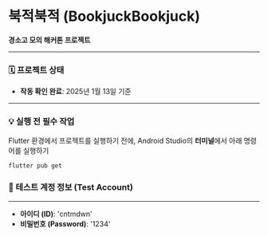 # 북적북적 (BookjuckBookjuck)

**경소고 모의 해커톤 프로젝트**  

---

### 🗓️ 프로젝트 상태  
- **작동 확인 완료**: 2025년 1월 13일 기준  

---

### 💡 실행 전 필수 작업  
Flutter 환경에서 프로젝트를 실행하기 전에, Android Studio의 **터미널**에서 아래 명령어를 실행하기

```bash
flutter pub get
```

### 🔑 테스트 계정 정보 (Test Account)

---

- **아이디 (ID)**: 'cntmdwn'  
- **비밀번호 (Password)**: '1234'
